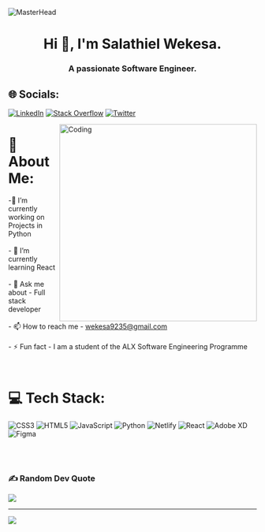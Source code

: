  ![MasterHead](https://blog.bit.ai/wp-content/uploads/2018/09/How-to-Embed-GitHub-Gists-in-Your-Documents-Blog-Banner.png)
<h1 align="center">Hi 👋, I'm Salathiel Wekesa.</h1>
<h3 align="center">A passionate Software Engineer.</h3>

## 🌐 Socials:
[![LinkedIn](https://img.shields.io/badge/LinkedIn-%230077B5.svg?logo=linkedin&logoColor=white)](https://linkedin.com/in/salathielwekesa) [![Stack Overflow](https://img.shields.io/badge/-Stackoverflow-FE7A16?logo=stack-overflow&logoColor=white)](https://stackoverflow.com/users/20022120) [![Twitter](https://img.shields.io/badge/Twitter-%231DA1F2.svg?logo=Twitter&logoColor=white)](https://twitter.com/salawekesa)


<img align= "right" alt="Coding" width="400" src="https://cdn.dribbble.com/users/1162077/screenshots/3848914/media/320984a9ca58b3c73274c9259ecf6de8.gif">


# 💫 About Me:
-🔭 I’m currently working on Projects in Python<br><br>- 🌱 I’m currently learning React<br><br>- 💬 Ask me about - Full stack developer<br><br>- 📫 How to reach me - wekesa9235@gmail.com<br><br>- ⚡ Fun fact  - I am a student of the ALX Software Engineering Programme

</br>


# 💻 Tech Stack:
![CSS3](https://img.shields.io/badge/css3-%231572B6.svg?style=for-the-badge&logo=css3&logoColor=white) ![HTML5](https://img.shields.io/badge/html5-%23E34F26.svg?style=for-the-badge&logo=html5&logoColor=white) ![JavaScript](https://img.shields.io/badge/javascript-%23323330.svg?style=for-the-badge&logo=javascript&logoColor=%23F7DF1E)  ![Python](https://img.shields.io/badge/python-3670A0?style=for-the-badge&logo=python&logoColor=ffdd54) ![Netlify](https://img.shields.io/badge/netlify-%23000000.svg?style=for-the-badge&logo=netlify&logoColor=#00C7B7) ![React](https://img.shields.io/badge/react-%2320232a.svg?style=for-the-badge&logo=react&logoColor=%2361DAFB) ![Adobe XD](https://img.shields.io/badge/Adobe%20XD-470137?style=for-the-badge&logo=Adobe%20XD&logoColor=#FF61F6) ![Figma](https://img.shields.io/badge/figma-%23F24E1E.svg?style=for-the-badge&logo=figma&logoColor=white)

</br>


<!-- # 📊 GitHub Stats:
![](https://github-readme-stats.vercel.app/api?username=salawekesa&theme=vue-dark&hide_border=false&include_all_commits=false&count_private=false)<br/>
![](https://github-readme-streak-stats.herokuapp.com/?user=salawekesa&theme=vue-dark&hide_border=false)<br/>
![](https://github-readme-stats.vercel.app/api/top-langs/?username=salawekesa&theme=vue-dark&hide_border=false&include_all_commits=false&count_private=false&layout=compact) -->
 
 </br>

### ✍️ Random Dev Quote
![](https://quotes-github-readme.vercel.app/api?type=horizontal&theme=radical)

---
[![](https://visitcount.itsvg.in/api?id=salawekesa&icon=0&color=1)](https://visitcount.itsvg.in)



<!-- ![Laravel](https://img.shields.io/badge/laravel-%23FF2D20.svg?style=for-the-badge&logo=laravel&logoColor=white)

![C](https://img.shields.io/badge/c-%2300599C.svg?style=for-the-badge&logo=c&logoColor=white) 
![PHP](https://img.shields.io/badge/php-%23777BB4.svg?style=for-the-badge&logo=php&logoColor=white)
![Bootstrap](https://img.shields.io/badge/bootstrap-%23563D7C.svg?style=for-the-badge&logo=bootstrap&logoColor=white)  
 ![MySQL](https://img.shields.io/badge/mysql-%2300f.svg?style=for-the-badge&logo=mysql&logoColor=white) 
 ![SASS](https://img.shields.io/badge/SASS-hotpink.svg?style=for-the-badge&logo=SASS&logoColor=white)	  -->
